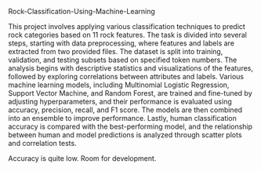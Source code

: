Rock-Classification-Using-Machine-Learning

This project involves applying various classification techniques to predict rock categories based on 11 rock features. The task is divided into several steps, starting with data preprocessing, where features and labels are extracted from two provided files. The dataset is split into training, validation, and testing subsets based on specified token numbers. The analysis begins with descriptive statistics and visualizations of the features, followed by exploring correlations between attributes and labels. Various machine learning models, including Multinomial Logistic Regression, Support Vector Machine, and Random Forest, are trained and fine-tuned by adjusting hyperparameters, and their performance is evaluated using accuracy, precision, recall, and F1 score. The models are then combined into an ensemble to improve performance. Lastly, human classification accuracy is compared with the best-performing model, and the relationship between human and model predictions is analyzed through scatter plots and correlation tests.


Accuracy is quite low. Room for development.
